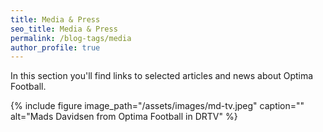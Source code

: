 ```yaml
---
title: Media & Press
seo_title: Media & Press
permalink: /blog-tags/media
author_profile: true
---
```

In this section you'll find links to selected articles and news about Optima Football.

{% include figure image_path="/assets/images/md-tv.jpeg" caption="" alt="Mads Davidsen from Optima Football in DRTV" %}
